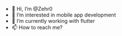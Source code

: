 - 👋 Hi, I’m @Zehr0
- 👀 I’m interested in mobile app development
- 🌱 I’m currently working with flutter
- 📫 How to reach me? 

<!---
Zehr0/Zehr0 is a ✨ special ✨ repository because its `README.md` (this file) appears on your GitHub profile.
You can click the Preview link to take a look at your changes.
--->
